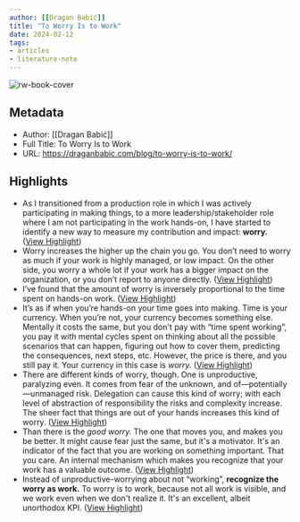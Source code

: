 ```yaml
---
author: [[Dragan Babić]]
title: "To Worry Is to Work"
date: 2024-02-12
tags: 
- articles
- literature-note
---
```

![rw-book-cover](https://draganbabic.com/wp-content/uploads/2023/12/to-worry-is-to-work.png)

## Metadata
- Author: [[Dragan Babić]]
- Full Title: To Worry Is to Work
- URL: https://draganbabic.com/blog/to-worry-is-to-work/

## Highlights
- As I transitioned from a production role in which I was actively participating in making things, to a more leadership/stakeholder role where I am not participating in the work hands-on, I have started to identify a new way to measure my contribution and impact: **worry.** ([View Highlight](https://read.readwise.io/read/01hpcqthapv4j7vqnpvjjnq9j2))
- Worry increases the higher up the chain you go. You don’t need to worry as much if your work is highly managed, or low impact. On the other side, you worry a whole lot if your work has a bigger impact on the organization, or you don’t report to anyone directly. ([View Highlight](https://read.readwise.io/read/01hpcqtw9d8n361d8t1gs4p0gk))
- I’ve found that the amount of worry is inversely proportional to the time spent on hands-on work. ([View Highlight](https://read.readwise.io/read/01hpcqv61fpw3v2snxjpyg5q6n))
- It’s as if when you’re hands-on your time goes into making. Time is your currency. When you’re not, your currency becomes something else. Mentally it costs the same, but you don't pay with “time spent working”, you pay it with mental cycles spent on thinking about all the possible scenarios that can happen, figuring out how to cover them, predicting the consequences, next steps, etc. However, the price is there, and you still pay it. Your currency in this case is *worry.* ([View Highlight](https://read.readwise.io/read/01hpcqvhp8p75pmb4ep7a4wsaq))
- There are different kinds of worry, though. One is unproductive, paralyzing even. It comes from fear of the unknown, and of—potentially—unmanaged risk. Delegation can cause this kind of worry; with each level of abstraction of responsibility the risks and complexity increase. The sheer fact that things are out of your hands increases this kind of worry. ([View Highlight](https://read.readwise.io/read/01hpcqvv5v8m8jmnj3yf8kskn4))
- Than there is the *good worry.* The one that moves you, and makes you be better. It might cause fear just the same, but it's a motivator. It's an indicator of the fact that you are working on something important. That you care. An internal mechanism which makes you recognize that your work has a valuable outcome. ([View Highlight](https://read.readwise.io/read/01hpcqvynq20673nzywzkn2pbd))
- Instead of unproductive-worrying about not “working”, **recognize the worry as work.** To worry is to work, because not all work is visible, and we work even when we don't realize it. It's an excellent, albeit unorthodox KPI. ([View Highlight](https://read.readwise.io/read/01hpcqwj2q9jcyqr2hgh5b8bc1))
